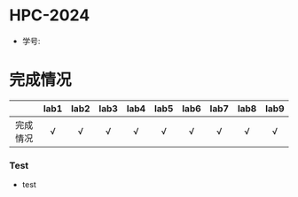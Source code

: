 # HPC-2024
- 学号:

# 完成情况
|  |lab1|lab2|lab3|lab4|lab5|lab6|lab7|lab8|lab9|
|:--:|:--:|:--:|:--:|:--:|:--:|:--:|:--:|:--:|:--:|
|完成情况|√|√|√|√|√|√|√|√|√|


 
 








### Test
- test






 


